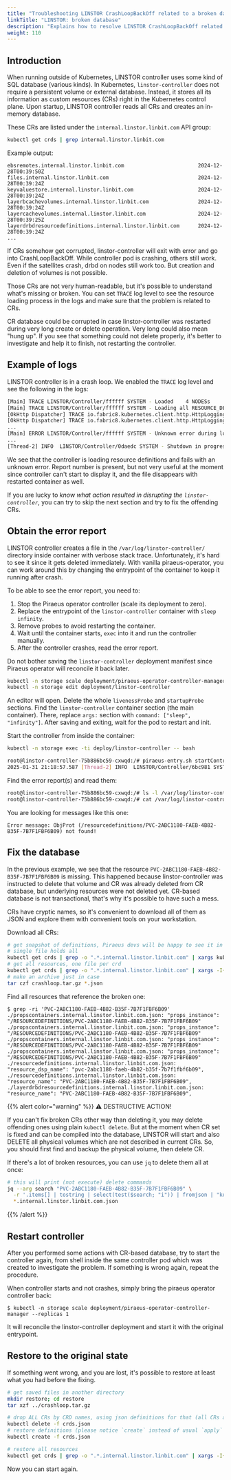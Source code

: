 ```yaml
---
title: "Troubleshooting LINSTOR CrashLoopBackOff related to a broken database"
linkTitle: "LINSTOR: broken database"
description: "Explains how to resolve LINSTOR CrashLoopBackOff related to a broken database."
weight: 110
---
```


## Introduction

When running outside of Kubernetes, LINSTOR controller uses some kind of SQL database (various kinds).
In Kubernetes, `linstor-controller` does not require a persistent volume or external database.
Instead, it stores all its information as custom resources (CRs) right in the Kubernetes control plane.
Upon startup, LINSTOR controller reads all CRs and creates an in-memory database.

These CRs are listed under the `internal.linstor.linbit.com` API group:

```bash
kubectl get crds | grep internal.linstor.linbit.com
```

Example output:
```console
ebsremotes.internal.linstor.linbit.com                        2024-12-28T00:39:50Z
files.internal.linstor.linbit.com                             2024-12-28T00:39:24Z
keyvaluestore.internal.linstor.linbit.com                     2024-12-28T00:39:24Z
layerbcachevolumes.internal.linstor.linbit.com                2024-12-28T00:39:24Z
layercachevolumes.internal.linstor.linbit.com                 2024-12-28T00:39:25Z
layerdrbdresourcedefinitions.internal.linstor.linbit.com      2024-12-28T00:39:24Z
...
```

If CRs somehow get corrupted, linstor-controller will exit with error and go into CrashLoopBackOff.
While controller pod is crashing, others still work.
Even if the satellites crash, drbd on nodes still work too.
But creation and deletion of volumes is not possible.

Those CRs are not very human-readable, but it's possible to understand what's missing or broken.
You can set `TRACE` log level to see the resource loading process in the logs and make sure that the problem is related to CRs.

CR database could be corrupted in case linstor-controller was restarted during very long create or delete operation.
Very long could also mean "hung up".
If you see that something could not delete properly, it's better to investigate and help it to finish, not restarting the controller.


## Example of logs

LINSTOR controller is in a crash loop.
We enabled the `TRACE` log level and see the following in the logs:

```bash
[Main] TRACE LINSTOR/Controller/ffffff SYSTEM - Loaded    4 NODESs
[Main] TRACE LINSTOR/Controller/ffffff SYSTEM - Loading all RESOURCE_DEFINITIONSs
[OkHttp Dispatcher] TRACE io.fabric8.kubernetes.client.http.HttpLoggingInterceptor/ -HTTP START-
[OkHttp Dispatcher] TRACE io.fabric8.kubernetes.client.http.HttpLoggingInterceptor/ > GET https://172.16.0.1:443/apis/internal.linstor.linbit.com/v1-27-1/resourcedefinitions                                                                                                                                                                                                                          
...
[Main] ERROR LINSTOR/Controller/ffffff SYSTEM - Unknown error during loading data from DB [Report number 6792D9CE-00000-000000]
...
[Thread-2] INFO  LINSTOR/Controller/0daedc SYSTEM - Shutdown in progress
```

We see that the controller is loading resource definitions and fails with an unknown error.
Report number is present, but not very useful at the moment since controller can't start to display it,
and the file disappears with restarted container as well.

If you are lucky to *know what action resulted in disrupting the `linstor-controller`*,
you can try to skip the next section and try to fix the offending CRs.


## Obtain the error report

LINSTOR controller creates a file in the `/var/log/linstor-controller/` directory inside container with verbose stack trace.
Unfortunately, it's hard to see it since it gets deleted immediately.
With vanilla piraeus-operator, you can work around this by changing the entrypoint of the container to keep it running after crash.

To be able to see the error report, you need to:

1.  Stop the Piraeus operator controller (scale its deployment to zero).
1.  Replace the entrypoint of the `linstor-controller` container with `sleep infinity`.
1.  Remove probes to avoid restarting the container.
1.  Wait until the container starts, `exec` into it and run the controller manually.
1.  After the controller crashes, read the error report.

Do not bother saving the `linstor-controller` deployment manifest since Piraeus operator will reconcile it back later.

```bash
kubectl -n storage scale deployment/piraeus-operator-controller-manager --replicas 0
kubectl -n storage edit deployment/linstor-controller
```

An editor will open.
Delete the whole `livenessProbe` and `startupProbe` sections. 
Find the `linstor-controller` container section (the main container).
There, replace `args:` section with `command: ["sleep", "infinity"]`.
After saving and exiting, wait for the pod to restart and init.

Start the controller from inside the container:
```bash
kubectl -n storage exec -ti deploy/linstor-controller -- bash
```

```bash
root@linstor-controller-75b886bc59-cxwqd:/# piraeus-entry.sh startController
2025-01-31 21:18:57.587 [Thread-2] INFO  LINSTOR/Controller/6bc981 SYSTEM - Shutdown complete
```

Find the error report(s) and read them:
```bash
root@linstor-controller-75b886bc59-cxwqd:/# ls -l /var/log/linstor-controller/
root@linstor-controller-75b886bc59-cxwqd:/# cat /var/log/linstor-controller/ErrorReport-67935661-00000-000000.log
```

You are looking for messages like this one:

```console
Error message: ObjProt (/resourcedefinitions/PVC-2ABC1180-FAEB-4B82-B35F-7B7F1FBF6B09) not found!
```

## Fix the database

In the previous example, we see that the resource `PVC-2ABC1180-FAEB-4B82-B35F-7B7F1FBF6B09` is missing. This happened
because linstor-controller was instructed to delete that volume and CR was already deleted from CR database, but
underlying resources were not deleted yet. CR-based database is not transactional, that's why it's possible to have such
a mess.

CRs have cryptic names, so it's convenient to download all of them as JSON and explore them with convenient tools on your
workstation.

Download all CRs:

```bash
# get snapshot of definitions, Piraeus devs will be happy to see it in the bug report if you create any
# single file holds all
kubectl get crds | grep -o ".*.internal.linstor.linbit.com" | xargs kubectl get -o json crds > crds.json
# get all resources, one file per crd
kubectl get crds | grep -o ".*.internal.linstor.linbit.com" | xargs -I{} sh -xc "kubectl get -o json {} > {}.json"
# make an archive just in case
tar czf crashloop.tar.gz *.json
```

Find all resources that reference the broken one:

```console
$ grep -ri 'PVC-2ABC1180-FAEB-4B82-B35F-7B7F1FBF6B09'
./propscontainers.internal.linstor.linbit.com.json: "props_instance": "/RESOURCEDEFINITIONS/PVC-2ABC1180-FAEB-4B82-B35F-7B7F1FBF6B09"
./propscontainers.internal.linstor.linbit.com.json: "props_instance": "/RESOURCEDEFINITIONS/PVC-2ABC1180-FAEB-4B82-B35F-7B7F1FBF6B09"
./propscontainers.internal.linstor.linbit.com.json: "props_instance": "/RESOURCEDEFINITIONS/PVC-2ABC1180-FAEB-4B82-B35F-7B7F1FBF6B09"
./propscontainers.internal.linstor.linbit.com.json: "props_instance": "/RESOURCEDEFINITIONS/PVC-2ABC1180-FAEB-4B82-B35F-7B7F1FBF6B09"
./resourcedefinitions.internal.linstor.linbit.com.json: "resource_dsp_name": "pvc-2abc1180-faeb-4b82-b35f-7b7f1fbf6b09",
./resourcedefinitions.internal.linstor.linbit.com.json: "resource_name": "PVC-2ABC1180-FAEB-4B82-B35F-7B7F1FBF6B09",
./layerdrbdresourcedefinitions.internal.linstor.linbit.com.json: "resource_name": "PVC-2ABC1180-FAEB-4B82-B35F-7B7F1FBF6B09",
```

{{% alert color="warning" %}}
:warning: DESTRUCTIVE ACTION!

If you can't fix broken CRs other way than deleting it, you may delete offending ones using plain `kubectl delete`. But
at the moment when CR set is fixed and can be compiled into the database, LINSTOR will start and also DELETE all
physical volumes which are not described in current CRs. So, you should first find and backup the physical volume, then
delete CR.

If there's a lot of broken resources, you can use `jq` to delete them all at once:

```bash
# this will print (not execute) delete commands
jq --arg search "PVC-2ABC1180-FAEB-4B82-B35F-7B7F1FBF6B09" \
  -r '.items[] | tostring | select(test($search; "i")) | fromjson | "kubectl delete \(.kind)/\(.metadata.name)"' \
  *.internal.linstor.linbit.com.json
```
{{% /alert %}}


## Restart controller

After you performed some actions with CR-based database, try to start the controller again, from shell inside the same
controller pod which was created to investigate the problem.
If something is wrong again, repeat the procedure.

When controller starts and not crashes, simply bring the piraeus operator controller back:

```console
$ kubectl -n storage scale deployment/piraeus-operator-controller-manager --replicas 1
```

It will reconcile the linstor-controller deployment and start it with the original entrypoint.

## Restore to the original state

If something went wrong, and you are lost, it's possible to restore at least what you had before the fixing.

```bash
# get saved files in another directory
mkdir restore; cd restore
tar xzf ../crashloop.tar.gz

# drop ALL CRs by CRD names, using json definitions for that (all CRs are removed when you delete CRD)
kubectl delete -f crds.json
# restore definitions (please notice `create` instead of usual `apply`
kubectl create -f crds.json

# restore all resources
kubectl get crds | grep -o ".*.internal.linstor.linbit.com" | xargs -I{} sh -xc "kubectl create -f {}.json"
```

Now you can start again.
